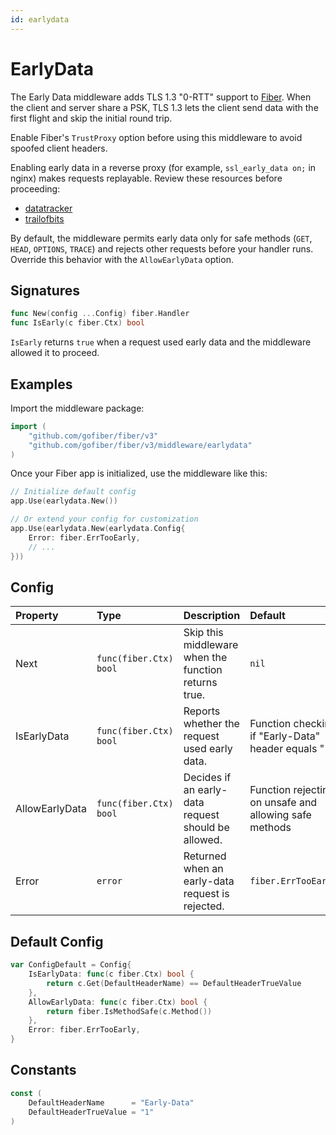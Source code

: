 ```yaml
---
id: earlydata
---
```


# EarlyData

The Early Data middleware adds TLS 1.3 "0-RTT" support to [Fiber](https://github.com/gofiber/fiber). When the client and server share a PSK, TLS 1.3 lets the client send data with the first flight and skip the initial round trip.

Enable Fiber's `TrustProxy` option before using this middleware to avoid spoofed client headers.

Enabling early data in a reverse proxy (for example, `ssl_early_data on;` in nginx) makes requests replayable. Review these resources before proceeding:

- [datatracker](https://datatracker.ietf.org/doc/html/rfc8446#section-8)
- [trailofbits](https://blog.trailofbits.com/2019/03/25/what-application-developers-need-to-know-about-tls-early-data-0rtt)

By default, the middleware permits early data only for safe methods (`GET`, `HEAD`, `OPTIONS`, `TRACE`) and rejects other requests before your handler runs. Override this behavior with the `AllowEarlyData` option.

## Signatures

```go
func New(config ...Config) fiber.Handler
func IsEarly(c fiber.Ctx) bool
```

`IsEarly` returns `true` when a request used early data and the middleware allowed it to proceed.

## Examples

Import the middleware package:

```go
import (
    "github.com/gofiber/fiber/v3"
    "github.com/gofiber/fiber/v3/middleware/earlydata"
)
```

Once your Fiber app is initialized, use the middleware like this:

```go
// Initialize default config
app.Use(earlydata.New())

// Or extend your config for customization
app.Use(earlydata.New(earlydata.Config{
    Error: fiber.ErrTooEarly,
    // ...
}))
```

## Config

| Property       | Type                    | Description | Default                                                |
|:---------------|:------------------------|:-----------|:-------------------------------------------------------|
| Next           | `func(fiber.Ctx) bool` | Skip this middleware when the function returns true. | `nil` |
| IsEarlyData    | `func(fiber.Ctx) bool` | Reports whether the request used early data. | Function checking if "Early-Data" header equals "1" |
| AllowEarlyData | `func(fiber.Ctx) bool` | Decides if an early-data request should be allowed. | Function rejecting on unsafe and allowing safe methods |
| Error          | `error`                 | Returned when an early-data request is rejected. | `fiber.ErrTooEarly` |

## Default Config

```go
var ConfigDefault = Config{
    IsEarlyData: func(c fiber.Ctx) bool {
        return c.Get(DefaultHeaderName) == DefaultHeaderTrueValue
    },
    AllowEarlyData: func(c fiber.Ctx) bool {
        return fiber.IsMethodSafe(c.Method())
    },
    Error: fiber.ErrTooEarly,
}
```

## Constants

```go
const (
    DefaultHeaderName      = "Early-Data"
    DefaultHeaderTrueValue = "1"
)
```
